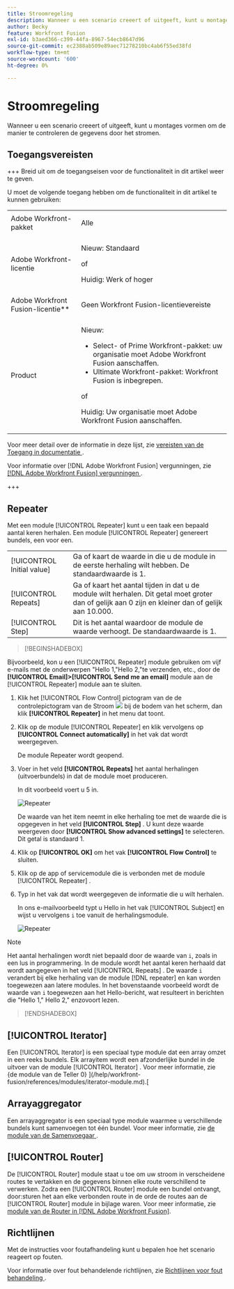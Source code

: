 ```yaml
---
title: Stroomregeling
description: Wanneer u een scenario creeert of uitgeeft, kunt u montages vormen om de manier te controleren de gegevens door het stromen.
author: Becky
feature: Workfront Fusion
exl-id: b3aed366-c399-44fa-8967-54ecb8647d96
source-git-commit: ec2388ab509e89aec71278210bc4ab6f55ed38fd
workflow-type: tm+mt
source-wordcount: '600'
ht-degree: 0%

---
```


# Stroomregeling

Wanneer u een scenario creeert of uitgeeft, kunt u montages vormen om de manier te controleren de gegevens door het stromen.

## Toegangsvereisten

+++ Breid uit om de toegangseisen voor de functionaliteit in dit artikel weer te geven.

U moet de volgende toegang hebben om de functionaliteit in dit artikel te kunnen gebruiken:

<table style="table-layout:auto">
 <col> 
 <col> 
 <tbody> 
  <tr> 
   <td role="rowheader">Adobe Workfront-pakket</td> 
   <td> <p>Alle</p> </td> 
  </tr> 
  <tr data-mc-conditions=""> 
   <td role="rowheader">Adobe Workfront-licentie</td> 
   <td> <p>Nieuw: Standaard</p><p>of</p><p>Huidig: Werk of hoger</p> </td> 
  </tr> 
  <tr> 
   <td role="rowheader">Adobe Workfront Fusion-licentie**</td> 
   <td>
   <p>Geen Workfront Fusion-licentievereiste</p>
   </td> 
  </tr> 
  <tr> 
   <td role="rowheader">Product</td> 
   <td>
   <p>Nieuw:</p> <ul><li>Select- of Prime Workfront-pakket: uw organisatie moet Adobe Workfront Fusion aanschaffen.</li><li>Ultimate Workfront-pakket: Workfront Fusion is inbegrepen.</li></ul>
   <p>of</p>
   <p>Huidig: Uw organisatie moet Adobe Workfront Fusion aanschaffen.</p>
   </td> 
  </tr>
 </tbody> 
</table>

Voor meer detail over de informatie in deze lijst, zie [ vereisten van de Toegang in documentatie ](/help/workfront-fusion/references/licenses-and-roles/access-level-requirements-in-documentation.md).

Voor informatie over [!DNL Adobe Workfront Fusion] vergunningen, zie [[!DNL Adobe Workfront Fusion]  vergunningen ](/help/workfront-fusion/set-up-and-manage-workfront-fusion/licensing-operations-overview/license-automation-vs-integration.md).

+++

## Repeater

Met een module [!UICONTROL Repeater] kunt u een taak een bepaald aantal keren herhalen. Een module [!UICONTROL Repeater] genereert bundels, een voor een.


<table>
    <tr>
        <td>[!UICONTROL Initial value]</td>
        <td>Ga of kaart de waarde in die u de module in de eerste herhaling wilt hebben. De standaardwaarde is 1.</td>
    </tr>
    <tr>
        <td>[!UICONTROL Repeats]</td>
        <td>Ga of kaart het aantal tijden in dat u de module wilt herhalen. Dit getal moet groter dan of gelijk aan 0 zijn en kleiner dan of gelijk aan 10.000.</td>
    </tr>
    <tr>
        <td>[!UICONTROL Step]</td>
        <td>Dit is het aantal waardoor de module de waarde verhoogt. De standaardwaarde is 1.</td>
    </tr>
</table>

>[!BEGINSHADEBOX]

Bijvoorbeeld, kon u een [!UICONTROL Repeater] module gebruiken om vijf e-mails met de onderwerpen &quot;Hello 1,&quot;Hello 2,&quot;te verzenden, etc., door de **[!UICONTROL Email]>[!UICONTROL Send me an email]** module aan de [!UICONTROL Repeater] module aan te sluiten.

1. Klik het [!UICONTROL Flow Control] pictogram van de de controlepictogram van de Stroom ![ ](/help/workfront-fusion/references/apps-and-modules/assets/flow-control-icon.gif) bij de bodem van het scherm, dan klik **[!UICONTROL Repeater]** in het menu dat toont.
1. Klik op de module [!UICONTROL Repeater] en klik vervolgens op **[!UICONTROL Connect automatically]** in het vak dat wordt weergegeven.

   De module Repeater wordt geopend.

1. Voer in het veld **[!UICONTROL Repeats]** het aantal herhalingen (uitvoerbundels) in dat de module moet produceren.

   In dit voorbeeld voert u 5 in.

   ![ Repeater ](/help/workfront-fusion/references/apps-and-modules/assets/repeater-2-350x207.png)

   De waarde van het item neemt in elke herhaling toe met de waarde die is opgegeven in het veld **[!UICONTROL Step]** . U kunt deze waarde weergeven door **[!UICONTROL Show advanced settings]** te selecteren. Dit getal is standaard 1.

1. Klik op **[!UICONTROL OK]** om het vak **[!UICONTROL Flow Control]** te sluiten.

1. Klik op de app of servicemodule die is verbonden met de module [!UICONTROL Repeater] .
1. Typ in het vak dat wordt weergegeven de informatie die u wilt herhalen.

   In ons e-mailvoorbeeld typt u Hello in het vak [!UICONTROL Subject] en wijst u vervolgens `i` toe vanuit de herhalingsmodule.

   ![ Repeater ](/help/workfront-fusion/references/apps-and-modules/assets/repeater-3-350x207.png)



>[!NOTE]
>
>Het aantal herhalingen wordt niet bepaald door de waarde van `i`, zoals in een lus in programmering. In de module wordt het aantal keren herhaald dat wordt aangegeven in het veld [!UICONTROL Repeats] . De waarde `i` verandert bij elke herhaling van de module [!DNL repeater] en kan worden toegewezen aan latere modules. In het bovenstaande voorbeeld wordt de waarde van `i` toegewezen aan het Hello-bericht, wat resulteert in berichten die &quot;Hello 1,&quot; Hello 2,&quot; enzovoort lezen.

>[!ENDSHADEBOX]

## [!UICONTROL Iterator]

Een [!UICONTROL Iterator] is een speciaal type module dat een array omzet in een reeks bundels. Elk arrayitem wordt een afzonderlijke bundel in de uitvoer van de module [!UICONTROL Iterator] . Voor meer informatie, zie {de module van de Teller 0} ](/help/workfront-fusion/references/modules/iterator-module.md).[

## Arrayaggregator

Een arrayaggregator is een speciaal type module waarmee u verschillende bundels kunt samenvoegen tot één bundel. Voor meer informatie, zie [ de module van de Samenvoegaar ](/help/workfront-fusion/references/modules/aggregator-module.md).

## [!UICONTROL Router]

De [!UICONTROL Router] module staat u toe om uw stroom in verscheidene routes te vertakken en de gegevens binnen elke route verschillend te verwerken. Zodra een [!UICONTROL Router] module een bundel ontvangt, door:sturen het aan elke verbonden route in de orde de routes aan de [!UICONTROL Router] module in bijlage waren. Voor meer informatie, zie [ module van de Router in  [!DNL Adobe Workfront Fusion]](/help/workfront-fusion/create-scenarios/add-modules/router-module.md).

## Richtlijnen

Met de instructies voor foutafhandeling kunt u bepalen hoe het scenario reageert op fouten.

Voor informatie over fout behandelende richtlijnen, zie [ Richtlijnen voor fout behandeling ](/help/workfront-fusion/references/errors/directives-for-error-handling.md).

